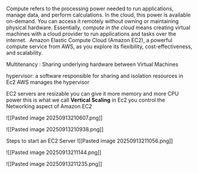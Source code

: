 Compute refers to the processing power needed to run applications, manage data, and perform calculations. In the cloud, this power is available on-demand. You can access it remotely without owning or maintaining physical hardware. Essentially, _compute in the cloud_ means creating virtual machines with a cloud provider to run applications and tasks over the internet.  Amazon Elastic Compute Cloud (Amazon EC2), a powerful compute service from AWS, as you explore its flexibility, cost-effectiveness, and scalability.

Multitenancy :  Sharing underlying hardware between Virtual Machines

hypervisor:  a software responsible for sharing and isolation resources
in Ec2 AWS manages the hypervisor 

EC2 servers are resizable you can give it more memory and more CPU power this is what we call **Vertical Scaling**
in Ec2 you control the Networking aspect of Amazon EC2

![[Pasted image 20250913210607.png]]

![[Pasted image 20250913210938.png]]

Steps to start an EC2 Server
![[Pasted image 20250913211056.png]]

![[Pasted image 20250913211144.png]]

![[Pasted image 20250913211235.png]]